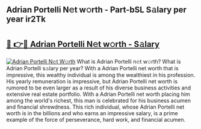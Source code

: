 ## Adrian Portelli N𝚎t w𝚘rth - Part-bSL S𝚊lary per year ir2Tk

# <h2><a href="http://gc3xesg.nevu.top/?p=Adrian+Portelli">🔗 👉🔴 Adrian Portelli N𝚎t w𝚘rth - S𝚊lary</a></h2>

[![Adrian Portelli N𝚎t W𝚘rth](https://i.imgur.com/Oavwk0R.jpeg)](http://gc3xesg.nevu.top/?p=Adrian+Portelli)
What is Adrian Portelli n𝚎t w𝚘rth? What is Adrian Portelli s𝚊lary per year?
With a Adrian Portelli net worth that is impressive, this wealthy individual is among the wealthiest in his profession. His yearly remuneration is impressive, but Adrian Portelli net worth is rumored to be even larger as a result of his diverse business activities and extensive real estate portfolio. With a Adrian Portelli net worth placing him among the world's richest, this man is celebrated for his business acumen and financial shrewdness. This rich individual, whose Adrian Portelli net worth is in the billions and who earns an impressive salary, is a prime example of the force of perseverance, hard work, and financial acumen.
